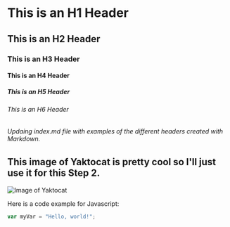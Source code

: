 # This is an H1 Header
## This is an H2 Header
### This is an H3 Header
#### This is an H4 Header
##### This is an H5 Header
###### This is an H6 Header

###### Updaing index.md file with examples of the different headers created with Markdown.

## This image of Yaktocat is pretty cool so I'll just use it for this Step 2. 
![Image of Yaktocat](https://octodex.github.com/images/yaktocat.png)



Here is a code example for Javascript:

``` javascript
var myVar = "Hello, world!";
```
